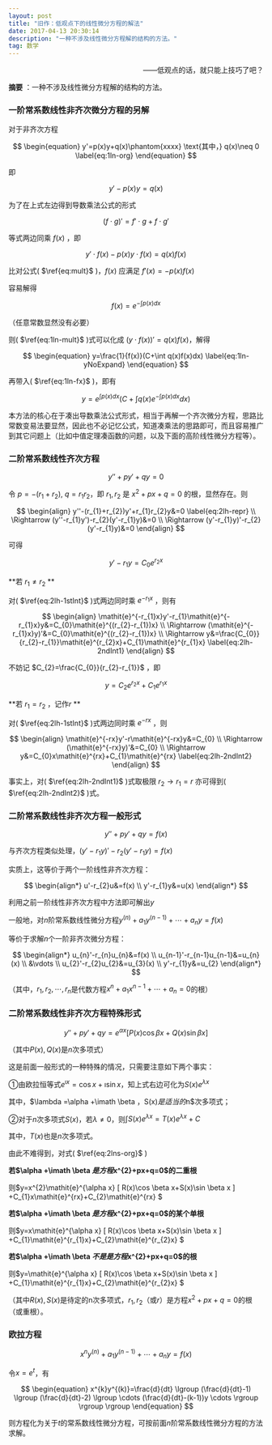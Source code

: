 ```yaml
---
layout: post
title: "旧作：低观点下的线性微分方程的解法"
date: 2017-04-13 20:30:14
description: "一种不涉及线性微分方程解的结构的方法。"
tag: 数学
---
```


<p style="text-align:right">——低观点的话，就只能上技巧了吧？</p>


**摘要** ：一种不涉及线性微分方程解的结构的方法。

### 一阶常系数线性非齐次微分方程的另解

对于非齐次方程

$$
\begin{equation}
	y'=p(x)y+q(x)\phantom{xxxx} \text{其中，} q(x)\neq 0 \label{eq:1ln-org}
\end{equation}
$$

即

$$
\begin{equation}
	y'-p(x)y=q(x) \label{eq:1ln-mov}
\end{equation}
$$

为了在上式左边得到导数乘法公式的形式 

$$
\begin{equation}
	(f\cdot g)'=f'\cdot g+f\cdot g' \label{eq:mult}
\end{equation}
$$

等式两边同乘 $f(x)$ ，即

$$
\begin{equation}
	y'\cdot f(x)-p(x)y\cdot f(x)=q(x)f(x) \label{eq:1ln-mult}
\end{equation}
$$

比对公式( $\ref{eq:mult}$ )，$f(x)$ 应满足 $f'(x)=-p(x)f(x)$

容易解得

$$
\begin{equation}
	f(x)=\mathit{e}^{-\int p(x)dx} \label{eq:1ln-fx}
\end{equation}
$$

（任意常数显然没有必要）

则( $\ref{eq:1ln-mult}$ )式可以化成 $(y\cdot f(x))'=q(x)f(x)$，解得

$$
\begin{equation}
	y=\frac{1}{f(x)}(C+\int q(x)f(x)dx) \label{eq:1ln-yNoExpand}
\end{equation}
$$

再带入( $\ref{eq:1ln-fx}$ )，即有

$$
\begin{equation}
	y=\mathit{e}^{\int p(x)dx}(C+\int q(x)\mathit{e}^{-\int p(x)dx}dx) \label{eq:1ln-result}
\end{equation}
$$

本方法的核心在于凑出导数乘法公式形式，相当于再解一个齐次微分方程，思路比常数变易法要显然，因此也不必记忆公式，知道凑乘法的思路即可，而且容易推广到其它问题上（比如中值定理凑函数的问题，以及下面的高阶线性微分方程等）。

### 二阶常系数线性齐次方程

$$
\begin{equation}
	y''+py'+qy=0
\end{equation}
$$

令 $p=-(r_{1}+r_{2})$, $q=r_{1}r_{2}$，即 $r_{1}, r_{2}$ 是 $x^{2}+px+q=0$ 的根，显然存在。则

$$
\begin{align}
	  y''-(r_{1}+r_{2})y'+r_{1}r_{2}y&=0 \label{eq:2lh-repr} \\
	\Rightarrow (y''-r_{1}y')-r_{2}(y'-r_{1}y)&=0 \\
	\Rightarrow (y'-r_{1}y)'-r_{2}(y'-r_{1}y)&=0
\end{align}
$$

可得

$$
\begin{equation}
	y'-r_{1}y=C_{0}\mathit{e}^{r_{2}x} \label{eq:2lh-1stInt}
\end{equation}
$$

**若 $r_{1}\neq r_{2}$ **

对( $\ref{eq:2lh-1stInt}$ )式两边同时乘 $\mathit{e}^{-r_{1}x}$ ，则有

$$
\begin{align}
	\mathit{e}^{-r_{1}x}y'-r_{1}\mathit{e}^{-r_{1}x}y&=C_{0}\mathit{e}^{(r_{2}-r_{1})x} \\
	\Rightarrow (\mathit{e}^{-r_{1}x}y)'&=C_{0}\mathit{e}^{(r_{2}-r_{1})x} \\
	\Rightarrow y&=\frac{C_{0}}{r_{2}-r_{1}}\mathit{e}^{r_{2}x}+C_{1}\mathit{e}^{r_{1}x} \label{eq:2lh-2ndInt1}
\end{align}
$$

不妨记 $C_{2}=\frac{C_{0}}{r_{2}-r_{1}}$ ，即

$$
\begin{equation}
	y=C_{2}\mathit{e}^{r_{2}x}+C_{1}\mathit{e}^{r_{1}x} \label{eq:2lh-result1}
\end{equation}
$$

**若 $r_{1}=r_{2}$ ，记作$r$ **

对( $\ref{eq:2lh-1stInt}$ )式两边同时乘 $\mathit{e}^{-rx}$ ，则

$$
\begin{align}
	\mathit{e}^{-rx}y'-r\mathit{e}^{-rx}y&=C_{0} \\
	\Rightarrow (\mathit{e}^{-rx}y)'&=C_{0} \\
	\Rightarrow y&=C_{0}x\mathit{e}^{rx}+C_{1}\mathit{e}^{rx} \label{eq:2lh-2ndInt2}
\end{align}
$$

事实上，对( $\ref{eq:2lh-2ndInt1}$ )式取极限 $r_{2}\rightarrow r_{1}=r$ 亦可得到( $\ref{eq:2lh-2ndInt2}$ )式。

### 二阶常系数线性非齐次方程一般形式

$$
\begin{equation}
	y''+py'+qy=f(x)
\end{equation}
$$

与齐次方程类似处理，$(y'-r_{1}y)'-r_{2}(y'-r_{1}y)=f(x)$ 

实质上，这等价于两个一阶线性非齐次方程：

$$
\begin{align*}
	u'-r_{2}u&=f(x) \\
	y'-r_{1}y&=u(x)
\end{align*}
$$

利用之前一阶线性非齐次方程中方法即可解出$y$ 

一般地，对$n$阶常系数线性微分方程$y^{(n)}+a_{1}y^{(n-1)}+\cdots +a_{n}y=f(x)$ 

等价于求解$n$个一阶非齐次微分方程：

$$
\begin{align*}
	u_{n}'-r_{n}u_{n}&=f(x) \\
	u_{n-1}'-r_{n-1}u_{n-1}&=u_{n}(x) \\
	&\vdots \\
	u_{2}'-r_{2}u_{2}&=u_{3}(x) \\
	y'-r_{1}y&=u_{2}
\end{align*}
$$

（其中，$r_{1},r_{2},\cdots ,r_{n}$是代数方程$x^{n}+a_{1}x^{n-1}+\cdots +a_{n}=0$的根）

### 二阶常系数线性非齐次方程特殊形式

$$
\begin{equation}
y''+py'+qy=\mathit{e}^{\alpha x} [ P(x)\cos \beta x+Q(x)\sin \beta x ] \label{eq:2lns-org}
\end{equation}
$$

（其中$P(x),Q(x)$是$n$次多项式）

这是前面一般形式的一种特殊的情况，只需要注意如下两个事实：

①由欧拉恒等式$\mathit{e}^{\imath x}=\cos x+\imath \sin x$，知上式右边可化为$S(x)\mathit{e}^{\lambda x}$ 

其中，$\lambda =\alpha +\imath \beta $，$S(x)$是适当的$n$次多项式； 

②对于$n$次多项式$S(x)$，若$\lambda \neq 0$，则$\int S(x)\mathit{e}^{\lambda x}=T(x)\mathit{e}^{\lambda x}+C$ 

其中，$T(x)$也是$n$次多项式。

由此不难得到，对式( $\ref{eq:2lns-org}$ )

**若$\alpha +\imath \beta $是方程$x^{2}+px+q=0$的二重根**

则$y=x^{2}\mathit{e}^{\alpha x} [ R(x)\cos \beta x+S(x)\sin \beta x ] +C_{1}x\mathit{e}^{rx}+C_{2}\mathit{e}^{rx} $

**若$\alpha +\imath \beta $是方程$x^{2}+px+q=0$的某个单根**

则$y=x\mathit{e}^{\alpha x} [ R(x)\cos \beta x+S(x)\sin \beta x ] +C_{1}\mathit{e}^{r_{1}x}+C_{2}\mathit{e}^{r_{2}x} $

**若$\alpha +\imath \beta $不是是方程$x^{2}+px+q=0$的根**

则$y=\mathit{e}^{\alpha x} [ R(x)\cos \beta x+S(x)\sin \beta x ] +C_{1}\mathit{e}^{r_{1}x}+C_{2}\mathit{e}^{r_{2}x} $ 

（其中$R(x),S(x)$是待定的n次多项式，$r_{1},r_{2}$（或$r$）是方程$x^{2}+px+q=0$的根（或重根）。

### 欧拉方程

$$
\begin{equation}
	x^{n}y^{(n)}+a_{1}y^{(n-1)}+\cdots +a_{n}y=f(x)
\end{equation}
$$

令$x=\mathit{e}^{t}$，有

$$
\begin{equation}
	x^{k}y^{(k)}=\frac{d}{dt} \lgroup (\frac{d}{dt}-1) \lgroup (\frac{d}{dt}-2) \lgroup \cdots (\frac{d}{dt}-(k-1))y \cdots \rgroup \rgroup \rgroup
\end{equation}
$$

则方程化为关于$t$的常系数线性微分方程，可按前面$n$阶常系数线性微分方程的方法求解。

